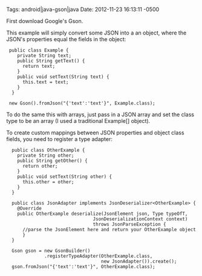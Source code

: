 Tags:  android|java-gson|java
Date: 2012-11-23 16:13:11 -0500 

First download Google's Gson.

This example will simply convert some JSON into a an object, where the JSON's properties equal the fields in the object:

     public class Example {
        private String text;
        public String getText() {
          return text;
        }
        public void setText(String text) {
          this.text = text;
        }
      }

     new Gson().fromJson("{'text':'text'}", Example.class);
  
To do the same this with arrays, just pass in a JSON array and set the class type to be an array (I used a traditional Example[] object).

To create custom mappings between JSON properties and object class fields, you need to register a type adapter:

      public class OtherExample {
        private String other;
        public String getOther() {
          return other;
        }
        public void setText(String other) {
          this.other = other;
        }
      }
      
      public class JsonAdapter implements JsonDeserializer<OtherExample> {
        @Override
        public OtherExample deserialize(JsonElement json, Type typeOfT,
                                    JsonDeserializationContext context)
                                    throws JsonParseException {
          //parse the JsonElement here and return your OtherExample object
          }
      }
      
      Gson gson = new GsonBuilder()
                  .registerTypeAdapter(OtherExample.class,
                                       new JsonAdapter()).create();
      gson.fromJson("{'text':'text'}", OtherExample.class);
